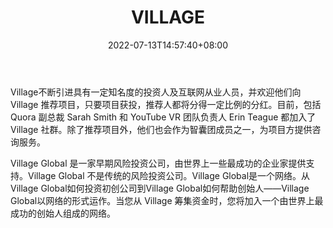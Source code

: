 ﻿---
weight: 
title: "VILLAGE"
description: "Village 不断引进具有一定知名度的投资人及互联网从业人员，并欢迎他们向 Village 推荐项目，只要项目获投，推荐人都将分得一定比例的分红"
date: 2022-07-13T14:57:40+08:00
lastmod: 2022-07-13T14:57:40+08:00
draft: false
authors: ["Simon"]
featuredImage: "village.jpg"
link: "https://www.villageglobal.vc/"
tags: ["投资机构","VILLAGE"]
categories: ["navigation"]
navigation: ["投资机构"]
lightgallery: true
toc: true
pinned: false
recommend: false
recommend1: false
---
Village不断引进具有一定知名度的投资人及互联网从业人员，并欢迎他们向 Village 推荐项目，只要项目获投，推荐人都将分得一定比例的分红。目前，包括 Quora 副总裁 Sarah Smith 和 YouTube VR 团队负责人 Erin Teague 都加入了 Village 社群。除了推荐项目外，他们也会作为智囊团成员之一，为项目方提供咨询服务。

Village Global 是一家早期风险投资公司，由世界上一些最成功的企业家提供支持。Village Global 不是传统的风险投资公司。Village Global是一个网络。从Village Global如何投资初创公司到Village Global如何帮助创始人——Village Global以网络的形式运作。当您从 Village 筹集资金时，您将加入一个由世界上最成功的创始人组成的网络。